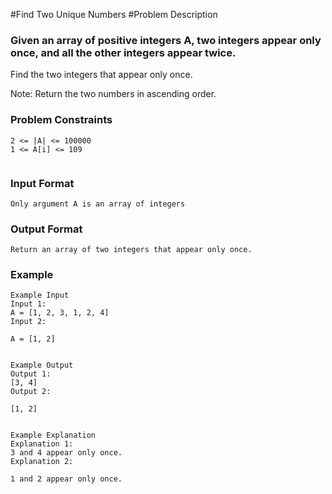 #Find Two Unique Numbers
#Problem Description

### Given an array of positive integers A, two integers appear only once, and all the other integers appear twice.

Find the two integers that appear only once.

Note: Return the two numbers in ascending order.

### Problem Constraints

```
2 <= |A| <= 100000
1 <= A[i] <= 109


```

### Input Format

```
Only argument A is an array of integers
```

### Output Format

```
Return an array of two integers that appear only once.
```

### Example

```
Example Input
Input 1:
A = [1, 2, 3, 1, 2, 4]
Input 2:

A = [1, 2]


Example Output
Output 1:
[3, 4]
Output 2:

[1, 2]


Example Explanation
Explanation 1:
3 and 4 appear only once.
Explanation 2:

1 and 2 appear only once.
```
